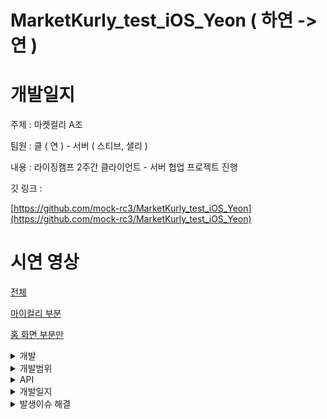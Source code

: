 # MarketKurly_test_iOS_Yeon ( 하연 -> 연 )

# 개발일지

주제 : 마켓컬리 A조 

팀원 : 클 ( 연 ) - 서버 ( 스티브, 샐리 )

내용 : 라이징캠프 2주간 클라이언트 - 서버 협업 프로젝트 진행 

깃 링크 : 

[https://github.com/mock-rc3/MarketKurly_test_iOS_Yeon](https://github.com/mock-rc3/MarketKurly_test_iOS_Yeon)

# 시연 영상

[전체](https://www.youtube.com/watch?v=OWuFydau26I) <br>

[마이컬리 부분](https://www.youtube.com/watch?v=Pnona52WeWY) <br>

[홈 화면 부분만](https://www.youtube.com/watch?v=tdRGB5Y3qYM) <br>


<details>
<summary>개발</summary>
<div markdown="1">

## 개발

- UI
    - 여러 디바이스에서도 깨짐이 없도록 AutoLayout를 고려하여 제약조건을 설정하였다.
    - 색상 - 이미지를 캡쳐하여 자주 사용하는 색상은 “웹 사이트(이미지에서 색상 추출하여 hex로 만들기)“ 를 통해 Extension UIColor에 저장해두고 사용하였고, 그 외 한 두번 사용할 색상은 스포이드로 추출하여 사용
    - 이미지 누끼를 따거나 비슷한 형태의 이미지를 다운을 받아서 사용하였다.
- 코드
    - 코드 관리는 MARK를 사용하였다. 프로퍼티, Component 부분, LifeCycle, Functions, objc Functions 등 구분하여 관리하니 코드의 길이가 길어질 때도 찾기가 수월하였다.
    - 자주 사용할 것 같은 코드 빼놓기
        - Extension를 하여 여기에 따로 함수를 만들었다. 이후 필요한 곳에서 함수를 호출하여 사용하였더니 더 코드의 길이도 줄어들고 사용하기 편하고 가독성이 좋아보였다 ( 템플릿을 보고 배움 )
            
            <img width="273" alt="스크린샷 2022-03-13 오후 10 45 17" src="https://user-images.githubusercontent.com/55241258/158062436-08edfd59-f213-48ea-9daf-7e29ddfa2023.png">

            
    - 폴더 구조를 구분하여 관리
    - 최대한 코드로 직접 구현하였고, 시간상 오래걸릴 것 같은 부분은 라이브러리를 이용 ( 단, 내 화면에 맞게 커스텀하여 사용 )
    - 서버와 연동하는 부분은 따로 함수로 분리

</div>
</details>

<details>
<summary>개발범위</summary>
<div markdown="2">

    
## 개발 범위

- 회원가입
- 로그인, 로그아웃
- 아이디찾기 ( 이메일, 전화번호 )
- 비밀번호찾기 (이메일, 전화번호 )
- 마이컬리 ( 비회원, 회원 )
    - 회원 정보 화면 표시
    - 전체등급 보기, 다음달 예상등급 보기, 알림설정, 찜한 상품, 친구초대, 배너, 선물내역, 공지사항, 고객센터, 이용안내
    - 가입혜택보기, 컬리 퍼플 박스, 컬리 소개, 컬리패스, 배송안내
    - 상품 후기( 작성가능후기, 작성완료후기 ) - 구매한게 없어서 화면이 어떻게 나오는지 몰라서 기본화면만 햇음
- 배송지
    - 배송지 선택 ( 상단 마커 클릭 )
    - 배송지 관리
    - 배송지 추가 ( 주소검색, 상세주소 작성 )
    - 배송지 수정, 삭제
    - 주문서에서 배송정보 입력,수정 부분
- 주문
    - 주문서 작성
    - 주문 내역 리스트 ( 주문 내역, 자주 사는 상품 )
    - 주문 내역
    - 주문 내역 상세
    - 주문 상세 부분
    - 자주 사는 상품
    - 주문 후 결과 화면
- 장바구니
- 홈
    - 컬리추천 화면 ( 상품 리스트 )
        - 타이머 기능 구현
    - 신상품
    - 베스트
    - 알뜰쇼핑
    - 특가/혜택
- 카테고리
- 검색
    - 검색 첫 화면
    - 검색어를 입력만 했을 때 나타나는 검색 리스트
    - 검색어를 입력 후 나타나는 결과 리스트
- 상품 상세페이지
    - 상품설명
    - 상품정보
    - 상품 선택 (구매하기 누르면 나타남 )
    - 상품 후기
    - 후기 보기
    - 상품 문의하기
    - 문의 작성하기
- 쿠폰
    - 쿠폰 다운로드
    - 쿠폰 등록
    - 쿠폰 내역
- 이벤트
    - 이벤트 구현 화면
- 적립금  내역

---

</div>
</details>


<details>
<summary>API</summary>
<div markdown="3">

## API

### 엮은 API

### 1) 회원 - 샐리

---

회원가입 POST

전체유저조회 GET

특정유저조회 GET

로그인 POST

유저정보변경 PATCH

회원 탈퇴 PUT

이메일로 비밀번호 찾기 GET

전화번호로 비밀번호 찾기 GET

새로운 비밀번호 만들기  PATCH

배송지 추가하기 POST

배송지조회 GET

특정배송지조회 GET

배송지수정 PATCH

배송자삭제 DELETE

내 찜 목록 조회 GET 

찜하기 POST

찜삭제  DELETE

레벨조회GET 

개별레벨 GET

이벤트조회 GET

이벤트참가 GET

사용자쿠폰 조회 GET

사용자쿠폰Id등록 GET

쿠폰조회 GET

적립금조회 GET

장바구니 생성 POST

장바구니 조회 GET

장바구니 삭제 DELETE

결제정보 GET

주문 POST

주문내역조회 GET

주문 상세내역 조회 GET

---

### 2 ) 상품 - 스티브

상품쪽 API가 계속 수정되어 최종본이 너무 늦게나왔습니다. 또, 다른 연관된 API와 데이터 정보가 맞지 않거나 M이 표시되어있는 곳에 null이 들어가는 등 이슈들이 많이 발생하여 상품쪽과 연관된 앱 개발에 지연이 있었습니다. 또, 소통의 오류로 한개의 API로 조회할 수 있는 “주제별 상품들 조회”를 여러개 생성하여 그 부분을 같이 해결하는데 시간을 더 소요하여 작업의 진행이 더디어졌습니다. 

---

전체 아이템 조회 GET

아이템 조회(+검색) GET

카테고리 리스트 GET 

공지 사항 GET

카테고리에 존재하는 상품들 GET 

상위 아이템 카테고리 조회 GET

카테고리별 아이템  목록 조회 GET

상품 디테일  GET

신상아이템목록 GET

베스트 아이템 목록 GET

알뜰상품 상품리스트 GET

낮은 가격 순  상품리스트 GET

높은 가격 순  상품리스트 GET

전체 상품설명 조회  GET

상품설명 조회 GET

주제별 API GET

주제별 API 전체 GET

---

### 그 외 엮지 않고 POSTMAN에서 사용한 API

이메일로 아이디찾기API  - 만드시기전에 이미 다른API 엮어서 이미 구현함

전화번호로 아이디찾기 API  - 만드시기전에 이미 다른API 엮어서 이미 구현함

알림설정 조회 - 프런트에서 UserDefault로 구현

결제정보 생성 API - 만들때만 포맨에서 사용하고 프런트에서 사용할 필요가 없음

레벨생성API - 만들때만 포맨에서 사용하고 프런트에서 사용할 필요가 없음

이벤트생성 API - 만들때만 포맨에서 사용하고 프런트에서 사용할 필요가 없음

쿠폰 등록 API -  만들때만 포맨에서 사용하고 프런트에서 사용할 필요가 없음

전체 쿠폰 조회 API - 확인용으로 포맨에서 사용


</div>
</details>


<details>
<summary>개발일지</summary>
<div markdown="5">    
    
    
## 개발일지

### 1일차 개발일지

- ~~기획서 작성 및 제출~~
    
    ‣ - 100% ( 피드백 받음)
    
    - ~~지켜야할 사항~~
        
        ```swift
        1차 피드백 전, 최소한 진행해야할 사항들 
        
        - 로그인 / 회원가입 
        - 홈화면 첫화면 
        - 내정보 로그인 여부를 판단할 수 있는 UI
        
         이슈가 생긴다면, 바로 말씀해주세요. 
        
         추가로, iOS 라이징테스트 프로젝트 구성 고려사항입니다. 
        
        ## UI
        
        1. UI는 Storyboard base 이구요. 부분적으로 Code 혹은 Xib 사용은 가능합니다. 
        2. 오토레이아웃 진행 시, 최소 2 기기 확인하셔서, 레이아웃 에러 한 번씩 체크해주세요. 
        (추천드리는 기기는 "iPhone 8" , "iPhone 13 Pro Max" 실행을 통해 비교해보세요) 
        3. 앱 아이콘은 추가하지 않을게요. 
        4. 다크모드는 고려하지 않고 LightMode 고정입니다. 
        
        ## 프로젝트 구성
        만약 아키텍쳐 패턴적용하신다면, 해당 부분 말씀해주세요.
        
        ex) MVC / MVP / MVVM ... etc 
         기본적으로는 MVC로 구성하는 것으로 간주하겠습니다. 
        
        ## 라이브러리 
         Rx 혹은 Combine은 사용하지 않겠습니다. 
        
        ## 네트워크
         Network Layer는 5주차 수업 그리고 탬플릿에 있는 것처럼 Request 클래스를 통해서 따로 분리해주세요. 
        
         위 사항들이 어렵게 받아들이실 수도 있는데, 지금까지 해오신 방향으로 진행하신 것들을 글로 작성한 것 뿐입니다. 
         혹시 질문 있으시면 질문주세요~!
        ```
        
- ~~서버와 회의진행~~

---

- ~~README - 개발일지 링크 연결~~
- ~~기본 환경 구축~~
    - ~~gitignore file 추가~~
    - ~~네트워크 통신, 이미지 캐싱을 위해 Alarmofire, Kingfisher pod install~~
    - ~~폴더구성, 기초 작업 완료~~
    - ~~기본 UI 작업 하단 완료~~
- ~~UI~~
    - ~~로그인 구현 완료 - 100 %~~
    - ~~마이컬리 비회원 구현 완료 - 100 %~~
- ~~서버~~
    
    ~~서버가 준 로그인 회원가입 API Postman에서 테스트 - 완료~~ 
    

### 2일차 개발일지

- ~~홈 화면 컬리추천 - 90% 구현 완료 → 100% (MD 빼기로 함)~~
    - ~~홈화면 페이징뷰 구현 완료~~
    - ~~이벤트 배너 자동 페이징 구현 완료~~
    - ~~상품 - 여러 셀로 나누어 구현 완료~~
    - MD 추천 부분은 구현 안하기로 결정 
- ~~마이컬리~~
    - ~~회원가입 UI 구현 100%~~
    - ~~아이디찾기 UI 구현 100%~~
    - ~~비밀번호 찾기 UI 구현 100%~~
    - ~~회원일때 UI 구현 100%~~
- ~~서버와 회의진행~~

### 3일차 개발일지

- ~~1차 피드백~~
- ~~홈 화면~~
    - ~~컬리추천 UI 구현 100%~~
    - ~~신상품 UI 구현 100%~~
    - ~~베스트 UI 구현 100%~~
    - ~~알뜰쇼핑 UI 구현 100%~~
    - ~~특가/혜택 UI 구현 100%~~
- ~~마이컬리~~
    
    ~~로그인, 회원가입 API 부분 연동 후 테스트 완료 100%~~
    
- ~~리팩토링~~
    
    ~~리팩토링~~
    
    ~~기타 추가로 피드백 후 전체 리팩토링 진행~~
    
- ~~서버와 회의진행~~

### 4일차 개발일지

- ~~네비게이션 버그 수정~~
- ~~리팩토링 작업~~
- ~~마이컬리부분 해결~~
- ~~서버와 회의진행~~
- ~~회원쪽 API 연동 후 테스트 - ok~~
    - 에러
        - 400 : url 잘못이거나 인코딩문제
        [https://medium.com/@jakoriaty/alamofire-400-error-문제-9ca84c498e38](https://medium.com/@jakoriaty/alamofire-400-error-%EB%AC%B8%EC%A0%9C-9ca84c498e38)
        - 415 : "***Unsupported Media Type***" 오류
        [http://daplus.net/java-json에서-http-415-지원되지-않는-미디어-유형-오류/](http://daplus.net/java-json%EC%97%90%EC%84%9C-http-415-%EC%A7%80%EC%9B%90%EB%90%98%EC%A7%80-%EC%95%8A%EB%8A%94-%EB%AF%B8%EB%94%94%EC%96%B4-%EC%9C%A0%ED%98%95-%EC%98%A4%EB%A5%98/)
    
    ```swift
    let para: SignUpRequest = SignUpRequest(username: "test333e", email: "test333e@naver.com", password: "111", phone_number: "asdfa",birth: nil, gender: nil)
            signUpManager.requestSignUp(parameter:para){ response in
                print("djakfs->\(response)")
            }
    ```
    

### 5일차 개발일지

- ~~서버와의 회의~~
- 검색화면
    - ~~검색창 직접 구현 ( 커스텀했음 ) 100%~~
    - ~~검색 초기화면 UI 구현 100%~~
    - ~~검색어를 입력했을 때 나타나는 검색리스트 화면 UI 구현 100%~~
    - ~~검색 결과를 나타내는 화면 UI 구현 100%~~
        - ~~검색결과가 있을 경우 UI 구현 100%~~
        - ~~검색결과가 없을 경우 UI 구현 100%~~

---

- API 부분
    - ~~서버에서 나온 명세서를 토대로 Postman에서 테스트 진행함~~

### 6일차 개발일지

- ~~서버와의 회의~~
- 카테고리 화면
    - ~~카테고리 리스트 - 선물하기 부분 완료~~
    - ~~카테고리 리스트- 카테고리별 상위, 하위 나누어 테이블 확장하도록 구현~~
    - ~~카테고리 리스트 - 컬리추천 부분 완료~~
    - ~~카테고리를 선택하여 해당 카테고리의 디테일 화면으로 이동 완료~~
- 서버
    - ~~로그인 기능 구현 완료~~
    - ~~회원가입 기능 구현 완료~~
    - ~~아이디 찾기 기능 구현 완료~~
    - ~~비밀번호 찾기 기능 구현 완료~~
    - ~~전체 유저 조회 API 연동~~
    - ~~특정 유저 조회 API 연동~~
    - ~~유저 정보 수정 API 연동~~

### 7일차 개발일지

- ~~서버와의 회의~~
- ~~API 수정 후 로그인 최종 완료~~
- ~~API 수정 후 회원가입 최종 완료~~
- ~~API 수정 후 아이디 찾기 최종 완료~~

---

- ~~로그인할때 jwt로 userDefault로 저장하면서 쓰기 ( 다른 방법: keychain )~~

---

### 8일차 개발일지

- ~~서버와의 회의~~
- ~~공유하는 화면 구현 완료~~
- ~~상품 선택 화면 - 수량 stepper `GMStepper` 를 이용하여 구현~~
- ~~아이템 상세페이지 상품설명 구현 완료~~
- ~~상품 선택 화면 구현 완료~~
- ~~비밀번호찾기 구현 완료~~

### 9일차 개발일지

- ~~주제별 API, 전체 상품 조회 API, 특정 상품 조회 API .. 등 API 구조 짜서 서버에게 전달~~
- ~~서버와의 회의~~
    - ~~서버에서 완성한 API 계속 봐주기(스티브)~~
    - ~~서버에서 수정한 API 테스트해주기 ( 샐리 )~~
    - ~~회의 ) 샐리님과 배송지 관련 부분 수정 사항 말씀드리기~~
- ~~네비게이션 상단에 바버튼 생성 후 간격 조정~~

### 10일차 개발일지

- ~~2차 피드백~~
- ~~서버와의 회의~~
- ~~텍스트필드가 있는 곳은 화면 터치했을 때 내려가도록 구현하기~~
- ~~아이템 상세페이지로 이동할때 옆으로 이동하는 거 해결~~
- ~~배송지~~
    - ~~배송 정보 입력하는 부분 화면이 복잡해서 시간이 오래걸림  - 구현 완료~~
        - scrollView에 높이를 동적으로 조절할 수 있는 stackView를 사용했음
        - 공동현관 출입방법은 생략하고 **나중에 수정하자**
- ~~주문~~
    - ~~주문결과~~
    - ~~주문내역~~
        - ~~주문내역 리스트~~
        - ~~자주사는상품 리스트~~
        - ~~자주사는 상품으로 화면 이동~~
    - ~~주문화면~~
- ~~발생 이슈 해결~~
    - ~~발생이슈 해결 : 화면 전환시 네비게이션 화면 전환 효과와 전환 후 색상 변경 등~~
    - ~~발생이슈 : 주문내역에서 xlpagertabstrip 적용이 안됨 ( 이유를 아직도 모르겠음 )~~
        - ~~딱, 마이컬리페이지 → 주문내역으로 갈때만 안되고~~
        - ~~다른곳에서 이동해도 그러는지 봤는데 그때는 적용이 잘됨~~
        - ~~따라서, 이 부분에서 삽질을 오래하고 안된다는 것을 안 후 버튼을 통한 컨테이너뷰로 수정했음~~

### 11일차 개발일지

---

- ~~서버와의 회의 - 질문 내용 전달, 현 상황 듣기~~
    - 샐리님 : 쿠폰 부분, 이벤트 부분
        
        ---
        
        - 이미지만 띄우면 됨 - 컬리 퍼플 박스, 컬리 소개, 컬리패스, 배송안내, 가입혜택보기 ( 프런트에서 작업 )
        - 쿠폰 API 만들어달라하기 ok
            - 무료배송, 3000원 할인, 10000원 할인
                - 쿠폰이름 : [무료배송] 3000원 할인 쿠폰
                - 쿠폰설명 : 20000만원 이상 주문시 3000원 할인 쿠폰
                - 만료일 : 아무렇게나 정해주세요!  ( 날짜 + 시간 )
                - 할인율 : 3000 ( Int로 고정 )
                - 쿠폰아이디 : 10
            - 5000원 할인
                - 쿠폰이름 : 전 상품에 모두 적용가능 5000원 할인 쿠폰
                - 쿠폰설명 : 첫 가입자에게 주는 혜택으로써 전 상품 적용가능한 쿠폰
                - 만료일 : 아무렇게나 정해주세요!  ( 날짜 + 시간 )
                - 할인율 : 5000 ( Int로 고정 )
                - 쿠폰아이디 : 11
            - 10000원 할인
                - 쿠폰이름 : [ 채소 한정 쿠폰 ]프레시 채소
                - 쿠폰설명 :  이 쿠폰은 한정 채소 상품에서 사용할 수 있습니다.
                - 만료일 : 아무렇게나 정해주세요!  ( 날짜 + 시간 )
                - 할인율 : 10000 ( Int로 고정 )
                - 쿠폰아이디 : 12
            - 쿠폰 사용했을 때 삭제도 가능해야할 것 같음
        - 설날특가 → 쿠폰 생성
        - 찜한상품 삭제
    - 스티브 : 상품 API 수정
        - ~~상품에 등록되어있는 coupon_name의 타입을 Int로 변경 ( 쿠폰Id가 필요 )  - coupon id로 변수명 변경, 타입 Int로 수정~~
        - ~~같이 쿠폰이 있는 상품에 어떤 쿠폰을 넣을지 얘기나누기~~
        - ~~찜한 목록에 아이템의 정보가 들어가야되서 샐리님과 얘기나눠보라고 말씀드리기~~
        - ~~낮은 가격순, 높은 가격순 정렬기준이 originPrice가 아니라 discountPrice이다. - 수정 완료~~
        - ~~특가상품 특가시작일만 작성해주시기로~~
- ~~10시까지 주문상세 만들기~~
- ~~주문 셀 나누기~~
- 쿠폰
    - ~~이벤트에서 쿠폰 다운로드를 눌렀을 때 화면 구현~~
    - ~~쿠폰다운로드~~
    - ~~쿠폰등록 알림창 구현~~
    - ~~쿠폰내역 보여주기 화면 구현~~
    - 쿠폰 버튼 눌렀을 때 바로 구현 ( 화면 이동만 하면 될 듯 )
- ~~이벤트화면 ( 특가/ 혜택 )~~
    - ~~특가/혜택의 이벤트 상세화면 구현~~
- ~~정렬하는 드롭박스 구현~~
- ~~배송지 선택 하프 모달 pod 'MaterialComponents/BottomSheet’~~
- ~~타이머구현~~
    - ~~서버에서 받아온 특가 상품 중 특가시작날짜가 오늘날짜와 동일하다면 오늘 날짜에서 남은 시간을 표시하기 + 해당 날짜의 특가 상품 띄우기~~
    - ~~만약 10분 이하로 남았을 경우 빨간색으로 띄움~~
    - ~~시간이 지났으면 만료표시하고 타이머 정지~~
        
        ![스크린샷 2022-01-19 오전 12.10.19.png](https://s3-us-west-2.amazonaws.com/secure.notion-static.com/bc80127b-4437-423d-b8c2-958215b76060/스크린샷_2022-01-19_오전_12.10.19.png)
        
        ![스크린샷 2022-01-19 오전 12.10.30.png](https://s3-us-west-2.amazonaws.com/secure.notion-static.com/20214f5c-b755-497c-bf3d-51a510c70d6c/스크린샷_2022-01-19_오전_12.10.30.png)
        
- ~~런치스크린~~
- ~~주문 내역 상세에서 배송 조회를 눌렀을 때 웹사이트로 연결~~
    - [https://www.freshsolutions.co.kr/main/delivery_check.php?invoice_no=220-H0-1612874912972-0001](https://www.freshsolutions.co.kr/main/delivery_check.php?invoice_no=220-H0-1612874912972-0001)
- ~~찜한 상품~~

### 12일차 개발일지

- ~~서버분들과 회의~~
    - ~~질문 사항 모두 여쭤보기~~
    - ~~샐리님과 회의~~
        - 적립, 찜 부분
    - ~~스티브님과 회의~~
        - 카테고리
        - API 최종본이 언제 나오는지 여쭤보기 ( 대충 일정이라도 )
- ~~알림설정~~
    - ~~거부, 동의 시 나오면 팝업창 ( 색상은 변경 못함 )~~
- ~~친구초대, 배너 이동,~~
- ~~전체등급 보기, 다음달 예상등급 보기~~
- ~~선물내역 텅  - 선물내역은 선물 받고 난 후 어떤 화면인지 몰라서 없을때 화면을 만들었습니다.~~
- ~~가격에 콤마 적용하는 거 찾기~~
- ~~취소선 표시~~
- ~~적립금~~
- ~~가입혜택화면 구현~~
- ~~컬리소개~~
- ~~배송안내~~
- ~~공지사항~~
- ~~고객센터~~
- ~~1:1 문의~~ (네비부분 수정안됬지만 ), 문의 작성
- ~~이용안내~~
- ~~컬리 퍼플박스, 컬리패스~~
- ~~API 엮기 ( 현재 완성된 API 위주로 )~~
    - ~~정렬리스트 부분 : 신상품(신상품순), 베스트(추천순,판매량순), 알뜰쇼핑(혜택순), 높은가격순, 낮은가격순~~
    - ~~리스트에서 쇼핑카트 클릭했을 때 모달로 띄우기~~
    - 문제 : 정렬 드롭다운 선택하고나서 데이터이 바뀌는 순간때문에 손실이 되거나, 느림
    
    ---
    
    - ~~공지사항 API 엮음~~
    
    ---
    

### 13일차-14일차 개발일지

- ~~회원 데이터 설계 ( UserInfoManager )~~
- ~~사용자 등급 조회 API 연동~~
- ~~회원 정보 띄우기~~
    - ~~등급 띄우기~~
    - ~~쿠폰갯수 띄우기~~
- ~~전체 이벤트 조회 API 연동~~
- ~~사용자 쿠폰 내역 조회 API 연동~~
- ~~쿠폰 내역 출력하기~~
- ~~사용자 쿠폰 id로 등록하기 API 연동 후 화면 출력 완료~~
- ~~특정 쿠폰 정보 API~~
- ~~특정 쿠폰 정보 API 화면 띄우기~~
- ~~이벤트에서 쿠폰 다운로드~~
- ~~로딩화면 , 주제별 전체 조회 API 연동~~
- ~~주제별 리스트 전체 조회  → count 받아오고 거기의 주제별 리스트의 정보들의 아이디를 이용해서~~
- ~~주제의 아이템 조회~~
- ~~아이템 모델을 만들어서 관리 ...  - 로딩화면에서 작업을 이미 시작함  ( ItemInfoManager )~~
- ~~홈화면 주제별로 띄우는 부분 API 되시면 연동해서 띄우기~~
- ~~상품 상세페이지에 API 연동해서 띄우기~~
- ~~전체 카테고리 조회~~
- ~~아이템 상세 정보 조회 ㅁ~~
- ~~공유화면~~
- ~~상품 후기 목록, 상품 후기 보기, 상품 문의 목록, 상품 문의 작성~~
- ~~마이컬리 (상품후기) - 작성가능후기, 작성완료후기~~

---

- 서버쪽에서 두개의 서버로 작업을 하다보니, 합치는 과정에서 오래걸려서 작업을 못함
- 서버 구축 과정에서 문제가 일어나서 데이터 손실때문에 디코딩이 안되는 상황
- 디코딩이 안되니까 다음 화면으로 안넘어가고 동작을 확인할 방법이 없음
- 대환장 마켓컬리 서비스점검..

---

- ~~찜(찜하기, 찜삭제하기, 찜내역보기),~~
- ~~배송지 추가, 배송지 조회, 특정 배송지조회, 배송지 수정, 배송지 삭제 연동~~

---

- ~~가격에 콤마 모두 수정~~
- API 안나옴
    - 화면만 구현함. 우선 연동은 보류 [개인정보 수정(보류), 대량주문 문의(보류), 후기 문의(보류)]
    - 화면 구현 못함, API도 안나옴 [ 자주하는 질문 ]
    - 검색API 안나옴
    - 카테고리 API 최종 안나옴
    - 기타 상품과 연관된 API 조금씩 수정이 필요한데 시간상 안될 것 같음
        ( 현재 나온 API 엮는게 우선인 것 같음 )
        

### 14일차 개발일지 ( 21 )

- ~~마켓컬리 서비스점검시간 + 서버안됨 작업하기가 어려운 상황~~
- ~~대본짜고 영상찍어서 제출 - 유튜브~~
    - 시간상 대본 짜지 못해서 바로 영상찍어 제출
- ~~팀원들과 얘기 끝에 추가작업을 통해 마무리를 하기루 결정~~
    - 프로젝트 작업 더 하기
    - 팀 깃 레포 파기
        - 리드미 작성하기

### 그 이후 개발일지

- 서버
    - ~~장바구니 삭제부분만 url 주소 /app 이 없음~~
    - ~~스티브님: 아이템 1-3번까지밖에 없는데 나머지도 복구 부탁드립니당~~
    - ~~그리고 아이템 쿠폰도 리스트에있는데, 상품들어가면 없어용 ( 맞춰주세요 )~~
    - ~~카트에 담은 아이템 정보들이 틀립니다 !~~
- ~~배송지 관련 부분 모두 마무리~~
- ~~장바구니 관련 부분 모두 마무리~~
    - 장바구니 삭제부분만 url 주소 /app 이 없음
- ~~주문~~
- ~~적립금~~
- ~~CartViewController → CellContent~~
    
    ~~이 부분 Nil이 수정되면 바꿔야됨 - 수정됨~~
    
    ```swift
    if target.getItemRes.discount_rate != nil {
                    
    } else {
                    
    }
    ```
    
- ~~셀 눌렀을때 회색으로 표시 → cell.selectionStyle = .none 으로 모두 수정~~
- ~~찜한 상품 - 장바구니 담기 있음 - 미구현~~
- 배송지 새로 등록할 때 주소검색에 해당하는 부분을 임의로 화면 수정했음 → 추후 카카오 API로 할 예정
- 마켓컬리 아이콘 만들기
- 장바구니 약간 수정이 필요 ( 후순위 )
- 검색어를 클릭했을 때 상세페이지로 이동

---

</div>
</details>


<details>
<summary>발생이슈 해결</summary>
<div markdown="6">        
    
---

### 질문 ( 발생이슈 )

### 오늘 서버에게 말하기

- ~~현재 전체 회원 조회 API 안됨~~
- 자주하는 질문 정보만 불러 올 수 있게 만들기 ( x )
- ~~공지사항 제목, 날짜만 (  내용까지 필요없음 )~~
- ~~신상품, 베스트, 알뜰쇼핑 API - 기준 잡아서 말씀해주시기~~
- ~~추천순, 높은가격순, 낮은가격순.. 등 정렬 부분~~
- ~~더미데이터 많이 생성 - 시간상 안될 것 같다고 하심~~
- ~~주제별로 데이터 넣어서 - 4-5개가 한계일 것 같음~~
- ~~서버 합치기 - 5~6시간째 걸림 ( 서버를 사용 못함 ..ㅠㅠ )~~
- ~~데이터 손실로 디코딩이 안됨 - 복구해달라고하기  ( 임시로 3개만 복구함 )~~
- ~~공지사항 더미데이터 넣어주기~~

### 개인적

- withIdentifier, identifier ?
- 회원가입, 로그인 → 비밀번호 동그라미로 표시
- 취소선
    
    ```swift
    // MARK: - 취소선
        func cancleLine(text: String, targetLabel: UILabel){
            let attributedString = NSMutableAttributedString(string: text)
            attributedString.addAttribute(.strikethroughStyle, value: 1.07, range: (text as NSString).range(of: text))
            targetLabel.attributedText = attributedString
        }
    ```
    

---

- ~~세자리수마다 콤마넣기~~
    
    ```swift
    // MARK: - 세자리 숫자마다 콤마 넣기
        func DecimalWon(value: Int) -> String{
            let numberFormatter = NumberFormatter()
            numberFormatter.numberStyle = .decimal
            let result = numberFormatter.string(from: NSNumber(value: value))! + "원"
            
            return result
        }
    ```
    
- ~~switch → assert(**false**,"아님")~~
- ~~swift는 string을 배열처럼 짜를 수 없다.~~
    
    [https://ios-development.tistory.com/379](https://ios-development.tistory.com/379)
    
    ```swift
    str.substring(from: 0, to: 2)
    ```
    
- ~~타이머~~
    
    [https://fdee.tistory.com/entry/iOS-프로젝트TiTi-공부를-위한-타이머iOS-UPDATE](https://fdee.tistory.com/entry/iOS-%ED%94%84%EB%A1%9C%EC%A0%9D%ED%8A%B8TiTi-%EA%B3%B5%EB%B6%80%EB%A5%BC-%EC%9C%84%ED%95%9C-%ED%83%80%EC%9D%B4%EB%A8%B8iOS-UPDATE)
    
- ~~상단 배송지 선택 부분 ( 하프 모달 )~~
    
    'MaterialComponents/BottomSheet’
    
    [https://material.io/components/sheets-bottom/ios](https://material.io/components/sheets-bottom/ios)
    
    [https://gonslab.tistory.com/57](https://gonslab.tistory.com/57)
    
- ~~UICollectionReusableView에 해당하는 부분 ( 아울렛 연결  ) - Xib 만들어서 연결~~
    - Xib안만들고 그냥 띄울 경우
        
        ```swift
        //
        //  BestViewController.swift
        //  MarketKurlyApp
        //
        //  Created by 이하연 on 2022/01/10.
        //
        
        import UIKit
        import XLPagerTabStrip
        
        class BestViewController: UIViewController, IndicatorInfoProvider {
            
            var tabName: String = ""
            
            // MARK: - UIComponents
            @IBOutlet weak var collectionView: UICollectionView!
            
            // MARK: - LifeCycle
            override func viewDidLoad() {
                super.viewDidLoad()
                setUI()
            }
            
            override func didReceiveMemoryWarning() {
                super.didReceiveMemoryWarning()
            }
            
            // MARK: - Functions
            func indicatorInfo(for pagerTabStripController: PagerTabStripViewController) -> IndicatorInfo {
                return IndicatorInfo(title: "\(tabName)")
            }
            
            func setUI(){
                collectionView.dataSource = self
                collectionView.delegate = self
                registerNib(cellNibName: "Product2Cell", cellIdentifier: "product2Cell")
            }
            
            func registerNib(cellNibName: String, cellIdentifier: String){
                let newCellNib = UINib(nibName: cellNibName, bundle: nil)
                self.collectionView.register(newCellNib, forCellWithReuseIdentifier: cellIdentifier)
            }
            
        }
        
        extension BestViewController : UICollectionViewDelegate, UICollectionViewDataSource, UICollectionViewDelegateFlowLayout {
            func collectionView(_ collectionView: UICollectionView, numberOfItemsInSection section: Int) -> Int {
                return 50
            }
            
            func collectionView(_ collectionView: UICollectionView, viewForSupplementaryElementOfKind kind: String, at indexPath: IndexPath) -> UICollectionReusableView {
                switch kind {
                case UICollectionView.elementKindSectionHeader :
                    let headerView = collectionView.dequeueReusableSupplementaryView(ofKind: kind, withReuseIdentifier: "bestHeaderView", for: indexPath)
                    return headerView
                default :
                    assert(false,"No")
                }
            }
            
            func collectionView(_ collectionView: UICollectionView, cellForItemAt indexPath: IndexPath) -> UICollectionViewCell {
                guard let cell = collectionView.dequeueReusableCell(withReuseIdentifier: "product2Cell", for: indexPath) as? Product2Cell else {
                    return UICollectionViewCell()
                }
                return cell
            }
            
            
            //컬렉션뷰 사이즈 설정
            func collectionView(_ collectionView: UICollectionView, layout collectionViewLayout: UICollectionViewLayout, sizeForItemAt indexPath: IndexPath) -> CGSize {
                let margin:CGFloat = 25
                let cellRatio: CGFloat = 5/3
                let screenWidth = UIScreen.main.bounds.width
                let cellWidth =  (screenWidth-margin) / CGFloat(2)
                let cellHeight = cellWidth * cellRatio + 50
                return CGSize(width: cellWidth, height: cellHeight)
            }
            
        }
        ```
        
    - Xib 만들고 나서 ...
- ~~정렬하는 드롭다운~~
    
    [https://github.com/AssistoLab/DropDown](https://github.com/AssistoLab/DropDown)
    
- ~~신상품, 베스트, 알뜰쇼핑 부분 스크롤하면 한꺼번에 같이 올라가고 싶은데 따로 놈~~
    
    ScrollView안에 collectionView를 지정해서 생긴 문제였음
    
    collection reusable View로 해결
    
- ~~로그아웃할때 현재 개발한 상태로는 새로고침이 안됨~~
    
    빈 VC (색상없음) 으로 viewWillAppear시 dismiss하기
    
- ~~비 회원 → 회원으로 로그인할 때 탭바는 고정으로하고 화면이 변경되어야하는데 이루어지지 않음~~
    
    컨테이너뷰를 사용하여 분리
    
- ~~홈 화면 카테고리별 스와이프~~
    
    라이브러리 XLPagerTabStrip 사용 
    
- ~~회원가입할 때 라디오 버튼, 체크박스 부분~~
    
    라이브러리 DLRadioButton 사용 
    
    CheckBox → [https://sweetdev.tistory.com/527](https://sweetdev.tistory.com/527)
    
- ~~주문내역에서 테이블셀 사이의 간격 조절 -  tableViewCell에 func layoutSubviews 를 사용~~
    
    ```swift
    override func layoutSubviews() {
            super.layoutSubviews()
            contentView.frame = contentView.frame.inset(by: UIEdgeInsets(top: 10, left: 10, bottom: 10, right: 10))
    }
    ```
    
- ~~네비게이션 탭바 뒤로가기를 구현했더니 다시 루트뷰로 돌아갔을 때 네비게이션 색상이 변경이 안됨~~
    
    LifeCycle를 이용하여 호출되는 타이밍에 색상을 변경해주었음, 또, 애초에 화면이동하는 코드에서 다음 화면의 NavigationVC로 이동할지 ( present ), NavigationVC를 가지고 있지만 본인 화면으로 이동할지 ( presnet , push ) 등에서 꼬였던 부분도 있음 - 흐름을 잘못 파악해서 삽질을 많이함
    
- ~~상품 상세페이지로 화면 전환할때 Push하면 뒤로가기 버튼이 안나타남~~
    
    Left Items Supplment를 체크해주고, Back Button 공백 하나를 입력
    
    ![Untitled](https://s3-us-west-2.amazonaws.com/secure.notion-static.com/61e1fd98-2881-4567-8ed5-78bde27993dc/Untitled.png)
    
- ~~stepper 모양이 다름 - 커스텀~~
    
    이 부분은 라이브러리를 사용하고 커스텀하여 만듬 
    
    ### 스탬프 라이브러리
    
    [https://github.com/gmertk/GMStepper](https://github.com/gmertk/GMStepper)
    
- ~~로그인 상단 팝업 알림창 - 커스텀~~
    
    [https://github.com/wxxsw/GSMessages](https://github.com/wxxsw/GSMessages)
    
- ~~테이블 셀을 누르면 확장되게 만들기~~
    
    [https://github.com/okhanokbay/ExpyTableView](https://github.com/okhanokbay/ExpyTableView)
    
- ~~테이블뷰 선택 색상 없애기~~
    
    ```swift
    cell.selectionStyle = .none
    ```
    
- ~~상품 상세페이지, 찜, 구매부분 맨 앞으로 가져오기~~
    
    ```swift
    **self**.view.bringSubviewToFront(**self**.fixView)
    ```
    
- ~~버튼 클릭시 이미지 변경~~
    
    ```swift
    @IBAction func allAgreementBtn(_ sender: UIButton!) {
            sender.isSelected.toggle()
        }
    ```
    
- ~~url을 이미지로 변경하기 ( kingfisher )~~
    
    ```swift
    if let url: URL = URL(string: "https://i.ibb.co/TTQhmV2/047e9de093bf48d2953e8b2d64a95120.png" ){
                imageDetailImgView.kf.indicatorType = .activity
                imageDetailImgView.kf.setImage(with:url)
            }
    ```
    
- ~~뷰 안에 선 긋기~~
    
    ```swift
    import UIKit
    
    extension CALayer {
        func addBorder(_ arr_edge: [UIRectEdge], color: UIColor, width: CGFloat) {
            for edge in arr_edge {
                let border = CALayer()
                switch edge {
                    case UIRectEdge.top:
                    border.frame = CGRect.init(x: 0, y: 0, width: frame.width, height: width)
                    break case
                    UIRectEdge.bottom:
                    border.frame = CGRect.init(x: 0, y: frame.height - width, width: frame.width, height: width)
                    break case
                    UIRectEdge.left:
                    border.frame = CGRect.init(x: 0, y: 0, width: width, height: frame.height)
                    break case
                    UIRectEdge.right: border.frame = CGRect.init(x: frame.width - width, y: 0, width: width, height: frame.height)
                    break default:
                    break
                }
                border.backgroundColor = color.cgColor;
                self.addSublayer(border)
            }
        }
    }
    
    //적용 방법 
    your_view.layer.addBorder([.top, .bottom], color: UIColor.white, width: 1.0) 
    
    //주의! viewDidAppear()<- 에 적용해야 선이 그려집니다.
    
    ```
    
- ~~이미지에서 색상 추출하여 hex로 가져오는 사이트~~
    
    [https://ko.rakko.tools/tools/64/](https://ko.rakko.tools/tools/64/)
    
- ~~한줄로 조건문 쓰기~~
    
    ```swift
    var msg = number >= 20 ? "higger" : "lesser"
    ```
    
- ~~새로고침~~
    
    [https://scshim.tistory.com/149](https://scshim.tistory.com/149)
    
- ~~텍스트필드 액션~~
    
    [https://42kchoi.tistory.com/272](https://42kchoi.tistory.com/272)
    
- ~~태그 리스트 만들기~~
    
    [https://apple-apeach.tistory.com/74](https://apple-apeach.tistory.com/74)
    
    [https://magi82.github.io/ios-intrinsicContentSize/](https://magi82.github.io/ios-intrinsicContentSize/)
    
    [https://velog.io/@seondal/iOS-Collection-View-Cell-크기를-컨텐츠에-따라-바뀌게-하기](https://velog.io/@seondal/iOS-Collection-View-Cell-%ED%81%AC%EA%B8%B0%EB%A5%BC-%EC%BB%A8%ED%85%90%EC%B8%A0%EC%97%90-%EB%94%B0%EB%9D%BC-%EB%B0%94%EB%80%8C%EA%B2%8C-%ED%95%98%EA%B8%B0)
    
    [https://github.com/seondal](https://github.com/seondal)
    
- ~~네비게이션 바 버튼 간격 - 커스텀~~
    
    버튼 2개로 했음
    
    - 첫번째 방식
        
        ```swift
        func customNaviBarItem(btnColor: UIColor, naviItem: UINavigationItem){
        
                lazy var mapLeftBtn = UIButton(frame: CGRect(x: 0, y: 0, width: 10, height: 10)).then {
                    $0.setImage(UIImage(systemName: "map"), for: .normal)
                    $0.tintColor = btnColor
                    $0.addTarget(self, action: #selector(self.addressBarBtnTapped(_:)), for: .touchUpInside)
                }
                lazy var cartRightBtn = UIButton(frame: CGRect(x: 0, y: 0, width: 10, height: 10)).then {
                    $0.setImage(UIImage(systemName: "cart"), for: .normal)
                    $0.tintColor = btnColor
                    $0.addTarget(self, action: #selector(self.cartBarBtnTapped(_:)), for: .touchUpInside)
                }
                let leftBarBtnItem = UIBarButtonItem(customView: mapLeftBtn)
                let rightBarBtnItem = UIBarButtonItem(customView: cartRightBtn)
                
                rightBarBtnItem.imageEdgeInsets = UIEdgeInsets(top: 0, left: -10, bottom: 0, right: 10)
                naviItem.rightBarButtonItems = [rightBarBtnItem,leftBarBtnItem]
                
            }
            
            
            @objc func addressBarBtnTapped(_ sender: AnyObject) {
                
            }
            
            @objc func cartBarBtnTapped(_ sender: AnyObject) {
                
            }
        ```
        
    - 두번째 방식
        
        ```swift
        func customNaviBarItem(btnColor: UIColor, naviItem: UINavigationItem){
        
                lazy var mapLeftBtn = UIButton(frame: CGRect(x: 0, y: 0, width: 10, height: 10)).then {
                    $0.setImage(UIImage(systemName: "map"), for: .normal)
                    $0.tintColor = btnColor
                    $0.addTarget(self, action: #selector(self.addressBarBtnTapped(_:)), for: .touchUpInside)
                }
                lazy var cartRightBtn = UIButton(frame: CGRect(x: 0, y: 0, width: 10, height: 10)).then {
                    $0.setImage(UIImage(systemName: "cart"), for: .normal)
                    $0.tintColor = btnColor
                    $0.addTarget(self, action: #selector(self.cartBarBtnTapped(_:)), for: .touchUpInside)
                }
                let leftBarBtnItem = UIBarButtonItem(customView: mapLeftBtn)
                let rightBarBtnItem = UIBarButtonItem(customView: cartRightBtn)
                
                let space = UIBarButtonItem(barButtonSystemItem: .fixedSpace, target: self, action: nil)
                space.width = 15
                naviItem.rightBarButtonItems = [rightBarBtnItem,space,leftBarBtnItem]
                
            }
            
            
            @objc func addressBarBtnTapped(_ sender: AnyObject) {
                
            }
            
            @objc func cartBarBtnTapped(_ sender: AnyObject) {
                
            }
        ```
        
- ~~기본 코드~~
    - 기본 코드
        
        ```swift
        class AddressListCell: UITableViewCell {
            
        		// MARK: - Components
        
            // MARK: - LifeCycle
            override func awakeFromNib() {
                super.awakeFromNib()
                setUI()
            }
            
            override func setSelected(_ selected: Bool, animated: Bool) {
                super.setSelected(selected, animated: animated)
            }
            
            // MARK: - Functions
            func setUI(){
                
            }
        }
        ```
        
        ```swift
        extension AddressManagmentViewController: UITableViewDelegate, UITableViewDataSource {
            func tableView(_ tableView: UITableView, numberOfRowsInSection section: Int) -> Int {
                return 2
            }
            
            func tableView(_ tableView: UITableView, cellForRowAt indexPath: IndexPath) -> UITableViewCell {
                guard let cell = tableView.dequeueReusableCell(withIdentifier: "AddressListCell", for: indexPath) as? AddressListCell else {
                    return UITableViewCell()
                }
                return cell
            }
            
        }
        ```
        
        ```swift
        // MARK: - Components
            
            // MARK: - LifeCycle
            override func viewDidLoad() {
                super.viewDidLoad()
                setUI()
            }
            
            // MARK: - Functions
            func setUI(){
                
            }
        ```
        
    - 화면 이동
        
        ```swift
        let storyboard = UIStoryboard(name: "Item", bundle: nil)
        let ItemDetailVC = storyboard.instantiateViewController(identifier: "ItemDetailSB")
        ItemDetailVC.modalPresentationStyle = .fullScreen
        ```
        
        ```swift
        let storyboard = UIStoryboard(name: "Login", bundle: nil)
        guard let IdResultVC = storyboard.instantiateViewController(identifier: "IdResultSB") as? IdResultViewController else { return }
        IdResultVC.userId = self.findUserIdx!
        self.navigationController?.pushViewController(IdResultVC, animated: true)
        ```
        

### 우노 ( 멘토 )

- 네비게이션 탭바에 이미지를 넣어서 커스텀하려고 했으나, 크기 조정이 실패함 ( 후순위 ) - ok
- 우노 - 이 상품 어때요 특정 셀의 제목텍스트 보이는 상태가 실제앱이랑 좀 다름( 후작업 )  - ok
- ~~배송지 새로 등록할 때 주소검색에 해당하는 부분을 임의로 화면 수정했음 → 추후 카카오 API로 할 예정~~
- ~~배송지 선택 하프 모달~~
    
    바텀시트라이브러리 사용하기 
    

---

- ~~delegate, MVVM 패턴 강의를 해주심 👍~~
- ~~서버와의 통신 부분 분리~~
    - 서버와 연동하기 전 화면 구상할 때 더미데이터를 넣어야 될 텐데
- ~~홈 화면에서 MD의 추천 부분 빼고 진행하기~~
- ~~최근 검색어 태그 부분 너비를 동적으로 할당~~
    
    텍스트의 길이를 받아와서 너비 지정 
    
- ~~내비게이션 백그라운드 변경~~
    
    ```swift
    func customNavigationBarAttribute(_ backgroundColor: UIColor,
                                          _ titleColor: UIColor) {
            let appearance = UINavigationBarAppearance()
            appearance.configureWithOpaqueBackground()
            appearance.backgroundColor = backgroundColor
            appearance.titleTextAttributes = [.foregroundColor: titleColor]
            appearance.shadowColor = .clear
            self.navigationController?.navigationBar.standardAppearance = appearance
            self.navigationController?.navigationBar.scrollEdgeAppearance = appearance
        }
    ```
    
- ~~API 명세서 보여주면서 정렬(신상품,베스트,알뜰쇼핑,추천순... 등)하는 부분~~
    - ~~서버에서 하는 게 맞는지, 클라이언트에서 하는 게 맞는지 ⇒ 서버~~
- ~~아이템 상세페이지로 이동할 때 옆으로 이동하는 부분에서 발생하는 문제~~
    - push 동작이 되어야하는데 탭바가 아래에 그대로 남음 - 탭바 숨기면 됨
        
        띄울 화면의 WillAppear, Disapper에 작성해주면 됨
        
        ```swift
        self.tabBarController?.tabBar.isHidden = true
        ```
        
    - modal로 띄우고, push할 때와 같은 애니메이션 동작 - 비추 ( 최후의 수단 )
- ~~네비게이션 화면전환(push)할 때 자동으로 생성되는 왼쪽 백버튼 부분~~
    
    자동으로 왼쪽 백버튼이 나오면, 색상과 navigationBar의 타이틀을 없애면 됨.
    
    ```swift
    func naviTitleDelete(navi: UINavigationController){
            navi.navigationBar.tintColor = .black
            navi.navigationBar.topItem?.title = ""
        }
    ```
    
- ~~스크롤뷰에서 동적으로 높이 조절을 하고 싶음~~
    
    동적으로 높이가 조절되는 StackView를 활용하면 됨 
    
- ~~셀마다 동적으로 높이 조절하고 싶음~~
    
    UITableView.automaticDimension 을 적용해주면 됨 ( 단, 스토리보드에서 제약조건을 잘 설정되야됨 )
    
- ~~버전 15이상일 경우 발생하는 네비게이션 배경색상, 타이틀색상 이슈~~
    
    ```swift
    self.navigationController?.navigationBar.titleTextAttributes = [.foregroundColor: UIColor.white]
    ```
</div>
</details>

